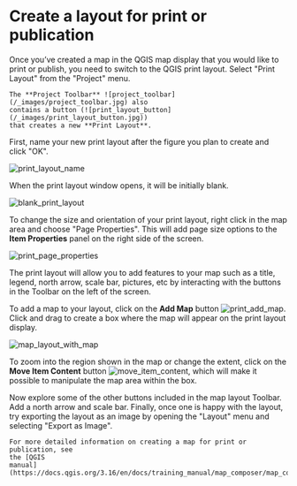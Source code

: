 # Create a layout for print or publication

Once you’ve created a map in the QGIS map display that you would like to print
or publish, you need to switch to the QGIS print layout. Select "Print Layout"
from the "Project" menu.

```{note}
The **Project Toolbar** ![project_toolbar](/_images/project_toolbar.jpg) also
contains a button (![print_layout_button](/_images/print_layout_button.jpg))
that creates a new **Print Layout**.
```

First, name your new print layout after the figure you plan to create and click
"OK".

![print_layout_name](/_images/print_layout_name.jpg)

When the print layout window opens, it will be initially blank.

![blank_print_layout](/_images/blank_print_layout.jpg)

To change the size and orientation of your print layout, right click in the map
area and choose "Page Properties". This will add page size options to the **Item
Properties** panel on the right side of the screen.

![print_page_properties](/_images/print_page_properties.jpg)

The print layout will allow you to add features to your map such as a title,
legend, north arrow, scale bar, pictures, etc by interacting with the buttons in
the Toolbar on the left of the screen.

To add a map to your layout, click on the **Add Map** button
![print_add_map](/_images/print_add_map.jpg). Click and drag to create a box
where the map will appear on the print layout display.

![map_layout_with_map](/_images/map_layout_with_map.jpg)

To zoom into the region shown in the map or change the extent, click on the
**Move Item Content** button
![move_item_content](/_images/move_item_content.jpg), which will make it
possible to manipulate the map area within the box.

Now explore some of the other buttons included in the map layout Toolbar. Add a
north arrow and scale bar. Finally, once one is happy with the layout, try
exporting the layout as an image by opening the "Layout" menu and selecting
"Export as Image".

```{note}
For more detailed information on creating a map for print or publication, see
the [QGIS
manual](https://docs.qgis.org/3.16/en/docs/training_manual/map_composer/map_composer.html)
```
